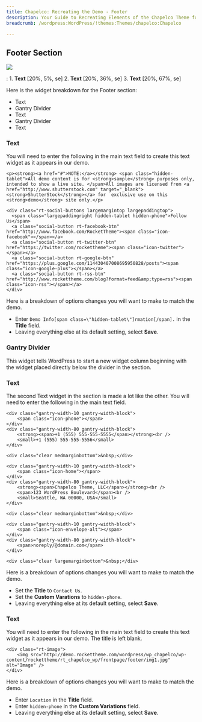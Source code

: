 ```yaml
---
title: Chapelco: Recreating the Demo - Footer
description: Your Guide to Recreating Elements of the Chapelco Theme for WordPress
breadcrumb: /wordpress:WordPress/!themes:Themes/chapelco:Chapelco

---
```


Footer Section
-----
![][demo]

:   1. **Text** [20%, 5%, se]
    2. **Text** [20%, 36%, se]
    3. **Text** [20%, 67%, se]

Here is the widget breakdown for the Footer section:

* Text
* Gantry Divider
* Text
* Gantry Divider
* Text

### Text
You will need to enter the following in the main text field to create this text widget as it appears in our demo.

~~~
<p><strong><a href="#">NOTE:</a></strong> <span class="hidden-tablet">All demo content is for <strong>sample</strong> purposes only, intended to show a live site. </span>All images are licensed from <a href="http://www.shutterstock.com" target="_blank"><strong>ShutterStock</strong></a> for  exclusive use on this <strong>demo</strong> site only.</p>

<div class="rt-social-buttons largemargintop largepaddingtop">
  <span class="largepaddingright hidden-tablet hidden-phone">Follow Us</span>
  <a class="social-button rt-facebook-btn" href="http://www.facebook.com/RocketTheme"><span class="icon-facebook"></span></a>
  <a class="social-button rt-twitter-btn" href="https://twitter.com/rockettheme"><span class="icon-twitter"></span></a>
  <a class="social-button rt-google-btn" href="https://plus.google.com/114430407008695950828/posts"><span class="icon-google-plus"></span></a>
  <a class="social-button rt-rss-btn" href="http://www.rockettheme.com/blog?format=feed&amp;type=rss"><span class="icon-rss"></span></a>
</div>  
~~~

Here is a breakdown of options changes you will want to make to match the demo.

* Enter `Demo Info[span class=\"hidden-tablet\"]rmation[/span].` in the **Title** field.
* Leaving everything else at its default setting, select **Save**.

### Gantry Divider
This widget tells WordPress to start a new widget column beginning with the widget placed directly below the divider in the section.

### Text
The second Text widget in the section is made a lot like the other. You will need to enter the following in the main text field.

~~~
<div class="gantry-width-10 gantry-width-block">
    <span class="icon-phone"></span>
</div>
<div class="gantry-width-80 gantry-width-block">
    <strong><span>+1 (555) 555-555-5555</span></strong><br />
    <small>+1 (555) 555-555-5556</small>
</div>

<div class="clear medmarginbottom">&nbsp;</div>

<div class="gantry-width-10 gantry-width-block">
    <span class="icon-home"></span>
</div>
<div class="gantry-width-80 gantry-width-block">
    <strong><span>Chapelco Theme, LLC</span></strong><br />
    <span>123 WordPress Boulevard</span><br />
    <small>Seattle, WA 00000, USA</small> 
</div>

<div class="clear medmarginbottom">&nbsp;</div>

<div class="gantry-width-10 gantry-width-block">
    <span class="icon-envelope-alt"></span>
</div>
<div class="gantry-width-80 gantry-width-block">
    <span>noreply/@domain.com</span>
</div>

<div class="clear largemarginbottom">&nbsp;</div>
~~~

Here is a breakdown of options changes you will want to make to match the demo.

* Set the **Title** to `Contact Us`.
* Set the **Custom Varations** to `hidden-phone`.
* Leaving everything else at its default setting, select **Save**.

### Text
You will need to enter the following in the main text field to create this text widget as it appears in our demo. The title is left blank.

~~~
<div class="rt-image">
    <img src="http://demo.rockettheme.com/wordpress/wp_chapelco/wp-content/rockettheme/rt_chapelco_wp/frontpage/footer/img1.jpg" alt="Image" />
</div>
~~~

Here is a breakdown of options changes you will want to make to match the demo.

* Enter `Location` in the **Title** field.
* Enter `hidden-phone` in the **Custom Variations** field.
* Leaving everything else at its default setting, select **Save**.

[demo]: assets/demo_9.jpeg